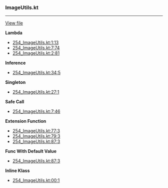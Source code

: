 ### ImageUtils.kt
---
[View file](files/254_ImageUtils.kt)

**Lambda**

 - [254_ImageUtils.kt:1:13](files/254_ImageUtils.kt#L1:)
 - [254_ImageUtils.kt:7:74](files/254_ImageUtils.kt#L7:)
 - [254_ImageUtils.kt:2:81](files/254_ImageUtils.kt#L2:)

**Inference**

 - [254_ImageUtils.kt:34:5](files/254_ImageUtils.kt#L34)

**Singleton**

 - [254_ImageUtils.kt:27:1](files/254_ImageUtils.kt#L27)

**Safe Call**

 - [254_ImageUtils.kt:7:46](files/254_ImageUtils.kt#L7:)

**Extension Function**

 - [254_ImageUtils.kt:77:3](files/254_ImageUtils.kt#L77)
 - [254_ImageUtils.kt:79:3](files/254_ImageUtils.kt#L79)
 - [254_ImageUtils.kt:87:3](files/254_ImageUtils.kt#L87)

**Func With Default Value**

 - [254_ImageUtils.kt:87:3](files/254_ImageUtils.kt#L87)

**Inline Klass**

 - [254_ImageUtils.kt:00:1](files/254_ImageUtils.kt#L00)
